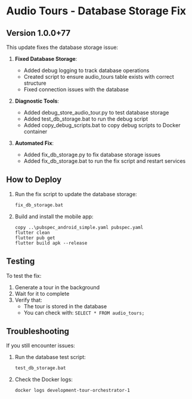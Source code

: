 # Audio Tours - Database Storage Fix

## Version 1.0.0+77

This update fixes the database storage issue:

1. **Fixed Database Storage**:
   - Added debug logging to track database operations
   - Created script to ensure audio_tours table exists with correct structure
   - Fixed connection issues with the database

2. **Diagnostic Tools**:
   - Added debug_store_audio_tour.py to test database storage
   - Added test_db_storage.bat to run the debug script
   - Added copy_debug_scripts.bat to copy debug scripts to Docker container

3. **Automated Fix**:
   - Added fix_db_storage.py to fix database storage issues
   - Added fix_db_storage.bat to run the fix script and restart services

## How to Deploy

1. Run the fix script to update the database storage:
   ```bash
   fix_db_storage.bat
   ```

2. Build and install the mobile app:
   ```
   copy ..\pubspec_android_simple.yaml pubspec.yaml
   flutter clean
   flutter pub get
   flutter build apk --release
   ```

## Testing

To test the fix:
1. Generate a tour in the background
2. Wait for it to complete
3. Verify that:
   - The tour is stored in the database
   - You can check with: `SELECT * FROM audio_tours;`

## Troubleshooting

If you still encounter issues:
1. Run the database test script:
   ```bash
   test_db_storage.bat
   ```

2. Check the Docker logs:
   ```bash
   docker logs development-tour-orchestrator-1
   ```